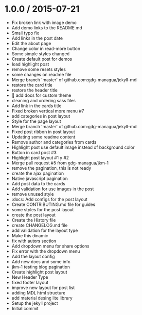1.0.0 / 2015-07-21
==================

* Fix broken link with image demo
* Add demo links to the README.md
* Small typo fix
* Add links in the post date
* Edit the about page
* Change color in read-more button
* Some simple styles changed
* Create default post for demos
* load highlight post
* remove some resets styles
* some changes on readme file
* Merge branch 'master' of github.com:gdg-managua/jekyll-mdl
* restore the card title
* restore the header title
* :memo: add docs for custom theme
* cleaning and ordering sass files
* Add link in the cards title
* Fixed broken vertical more menu #7
* add categories in post layout
* Style for the page layout
* Merge branch 'master' of github.com:gdg-managua/jekyll-mdl
* Fixed post ribbon in post layout
* Updating some readme content
* Remove author and categories from cards
* Highlight post use default image instead of background color
* Button in card post #3
* Highlight post layout #1 y #2
* Merge pull request #5 from gdg-managua/jkm-1
* remove the pagination, this is not ready
* create the ajax pagination
* Native javascript pagination
* Add post data to the cards
* Add validation for use images in the post
* remove unused style
* :docs: Add configs for the post layout
* Create CONTRIBUTING.md file for guides
* some styles for the post layout
* create the post layout
* Create the History file
* create CHANGELOG.md file
* add validation for the layout type
* Make this dinamic
* fix with autors section
* Add dropdown menu for share options
* Fix error with the dropdown menu
* Add the layout config
* Add new docs and some info
* jkm-1 testing blog pagination
* Create highlight post layout
* New Header Type
* fixed footer layout
* improve new layout for post list
* adding MDL html structure
* add material desing lite library
* Setup the jekyll project
* Initial commit

